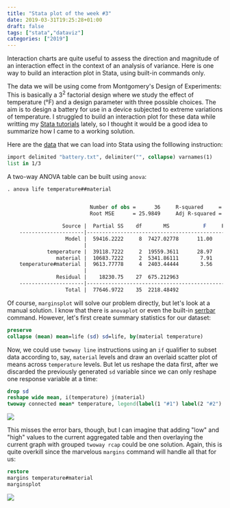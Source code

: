 ```yaml
---
title: "Stata plot of the week #3"
date: 2019-03-31T19:25:28+01:00
draft: false
tags: ["stata","dataviz"]
categories: ["2019"]
---
```

Interaction charts are quite useful to assess the direction and magnitude of an interaction effect in the context of an analysis of variance. Here is one way to build an interaction plot in Stata, using built-in commands only.

<!--more-->

The data we will be using come from Montgomery's Design of Experiments: This is basically a $3^2$ factorial design where we study the effect of temperature (°F) and a design parameter with three possible choices. The aim is to design a battery for use in a device subjected to extreme variations of temperature. I struggled to build an interaction plot for these data while writting my [Stata tutorials](/articles/stata-sk/) lately, so I thought it would be a good idea to summarize how I came to a working solution.

Here are the [data](/pub/battery.txt) that we can load into Stata using the folllowing instruction:
```Stata
import delimited "battery.txt", delimiter("", collapse) varnames(1)
list in 1/3
```

A two-way ANOVA table can be built using `anova`:

```Stata
. anova life temperature##material


                           Number of obs =      36     R-squared     =  0.7652
                           Root MSE      = 25.9849     Adj R-squared =  0.6956

                  Source |  Partial SS    df       MS           F     Prob > F
    ---------------------|----------------------------------------------------
                   Model |  59416.2222     8  7427.02778      11.00     0.0000
                         |
             temperature |  39118.7222     2  19559.3611      28.97     0.0000
                material |  10683.7222     2  5341.86111       7.91     0.0020
    temperature#material |  9613.77778     4  2403.44444       3.56     0.0186
                         |
                Residual |    18230.75    27  675.212963
    ---------------------|----------------------------------------------------
                   Total |  77646.9722    35  2218.48492
```

Of course, `marginsplot` will solve our problem directly, but let's look at a manual solution. I know that there is `anovaplot` or even the built-in [serrbar](https://www.stata.com/manuals13/rserrbar.pdf) command. However, let's first create summary statistics for our dataset:

```Stata
preserve
collapse (mean) mean=life (sd) sd=life, by(material temperature)
```

Now, we could use `twoway line` instructions using an `if` qualifier to subset data according to, say, `material` levels and draw an overlaid scatter plot of means across `temperature` levels. But let us reshape the data first, after we discarded the previously generated `sd` variable since we can only reshape one response variable at a time:

```Stata
drop sd
reshape wide mean, i(temperature) j(material)
twoway connected mean* temperature, legend(label(1 "#1") label(2 "#2") label(3 "#3")) ytitle(Mean life) scheme(plotplain)
```

![](/img/stata-plot-007.png)

This misses the error bars, though, but I can imagine that adding "low" and "high" values to the current aggregated table and then overlaying the current graph with grouped `twoway rcap` could be one solution. Again, this is quite overkill since the marvelous `margins` command will handle all that for us:

```Stata
restore
margins temperature#material
marginsplot
```

![](/img/stata-plot-008.png)
